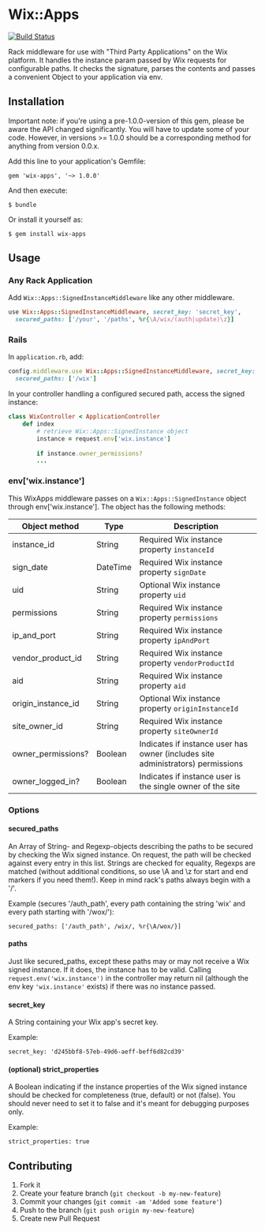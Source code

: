 # Wix::Apps
[![Build Status](https://secure.travis-ci.org/wix/wix-apps-ruby.png?branch=master)](http://travis-ci.org/wix/wix-apps-ruby)

Rack middleware for use with "Third Party Applications" on the Wix platform.
It handles the instance param passed by Wix requests for configurable paths. It checks the signature, parses the contents and passes a convenient Object to your application via env.

## Installation

Important note: if you're using a pre-1.0.0-version of this gem, please be aware the API changed significantly. You will have to update some of your code. However, in versions >= 1.0.0 should be a corresponding method for anything from version 0.0.x.

Add this line to your application's Gemfile:

    gem 'wix-apps', '~> 1.0.0'

And then execute:

    $ bundle

Or install it yourself as:

    $ gem install wix-apps

## Usage

### Any Rack Application
Add `Wix::Apps::SignedInstanceMiddleware` like any other middleware.
```ruby
use Wix::Apps::SignedInstanceMiddleware, secret_key: 'secret_key',
  secured_paths: ['/your', '/paths', %r{\A/wix/(auth|update)\z}]
```
### Rails
In `application.rb`, add:
```ruby
config.middleware.use Wix::Apps::SignedInstanceMiddleware, secret_key: 'your-secret-key',
  secured_paths: ['/wix']
```

In your controller handling a configured secured path, access the signed instance:
```ruby
class WixController < ApplicationController
    def index
        # retrieve Wix::Apps::SignedInstance object
        instance = request.env['wix.instance']
        
        if instance.owner_permissions? 
        ...
```

### env['wix.instance']
This WixApps middleware passes on a `Wix::Apps::SignedInstance` object through env['wix.instance']. The object has the following methods:

Object method | Type | Description
------------- | ---- | -----------
instance_id | String | Required Wix instance property `instanceId`
sign_date | DateTime | Required Wix instance property `signDate`
uid | String | Optional Wix instance property `uid`
permissions | String | Required Wix instance property `permissions`
ip_and_port | String | Required Wix instance property `ipAndPort`
vendor_product_id | String | Required Wix instance property `vendorProductId`
aid | String | Required Wix instance property `aid`
origin_instance_id | String | Optional Wix instance property `originInstanceId`
site_owner_id | String | Required Wix instance property `siteOwnerId`
owner_permissions? | Boolean | Indicates if instance user has owner (includes site administrators) permissions
owner_logged_in? | Boolean | Indicates if instance user is the single owner of the site

### Options

#### secured_paths
An Array of String- and Regexp-objects describing the paths to be secured by checking the Wix signed instance. On request, the path will be checked against every entry in this list. Strings are checked for equality, Regexps are matched (without additional conditions, so use \A and \z for start and end markers if you need them!). Keep in mind rack's paths always begin with a '/'.

Example (secures '/auth_path', every path containing the string 'wix' and every path starting with '/wox/'):

    secured_paths: ['/auth_path', /wix/, %r{\A/wox/}]
 
#### paths
Just like secured_paths, except these paths may or may not receive a Wix signed instance. If it does, the instance has to be valid. Calling `request.env('wix.instance')` in the controller may return nil (although the env key `'wix.instance'` exists) if there was no instance passed.
 
#### secret_key
A String containing your Wix app's secret key.

Example:

    secret_key: 'd245bbf8-57eb-49d6-aeff-beff6d82cd39'

#### (optional) strict_properties
A Boolean indicating if the instance properties of the Wix signed instance should be checked for completeness (true, default) or not (false). You should never need to set it to false and it's meant for debugging purposes only. 

Example:

    strict_properties: true

## Contributing

1. Fork it
2. Create your feature branch (`git checkout -b my-new-feature`)
3. Commit your changes (`git commit -am 'Added some feature'`)
4. Push to the branch (`git push origin my-new-feature`)
5. Create new Pull Request
